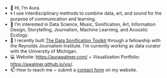 - 👋 Hi, I’m Aura.
- 🌀 I use interdisciplinary methods to combine data, art, and sound for the purpose of communication and learning.
- 👀 I’m interested in Data Science, Music, Sonification, Art, Information Design, Storytelling, Journalism, Machine Learning, and Acoustic Ecology.
- 🌱 I recently built [The Data Sonification Toolkit](https://www.sonificationkit.com/) through a fellowship with the Reynolds Journalism Institute. I'm currently working as data curator with the University of Michigan.
- 💻 Website: https://aurawalmer.com/ + Visualization Portfolio: https://awalmer.github.io/vis/.
- 📫 How to reach me ~ submit a [contact form](https://aurawalmer.com/contact) on my website.

<!---
awalmer/awalmer is a ✨ special ✨ repository because its `README.md` (this file) appears on your GitHub profile.
You can click the Preview link to take a look at your changes.
--->
